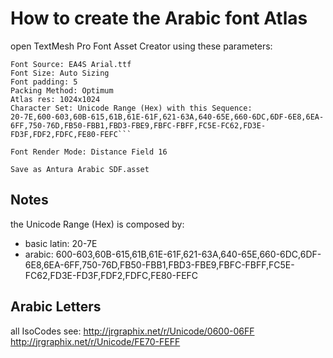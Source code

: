 # How to create the Arabic font Atlas

open TextMesh Pro Font Asset Creator using these parameters:

    Font Source: EA4S Arial.ttf
    Font Size: Auto Sizing
    Font padding: 5
    Packing Method: Optimum
    Atlas res: 1024x1024
    Character Set: Unicode Range (Hex) with this Sequence:
    20-7E,600-603,60B-615,61B,61E-61F,621-63A,640-65E,660-6DC,6DF-6E8,6EA-6FF,750-76D,FB50-FBB1,FBD3-FBE9,FBFC-FBFF,FC5E-FC62,FD3E-FD3F,FDF2,FDFC,FE80-FEFC```

    Font Render Mode: Distance Field 16

    Save as Antura Arabic SDF.asset

## Notes

the Unicode Range (Hex) is composed by:

-   basic latin: 20-7E
-   arabic: 600-603,60B-615,61B,61E-61F,621-63A,640-65E,660-6DC,6DF-6E8,6EA-6FF,750-76D,FB50-FBB1,FBD3-FBE9,FBFC-FBFF,FC5E-FC62,FD3E-FD3F,FDF2,FDFC,FE80-FEFC

## Arabic Letters

all IsoCodes
see: <http://jrgraphix.net/r/Unicode/0600-06FF>
<http://jrgraphix.net/r/Unicode/FE70-FEFF>
